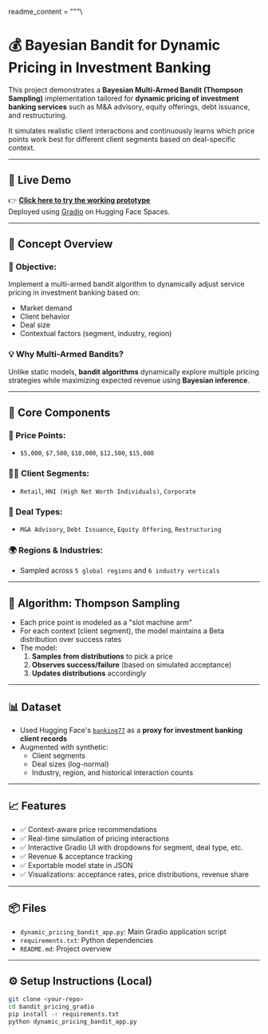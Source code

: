 readme_content = """\
# 💰 Bayesian Bandit for Dynamic Pricing in Investment Banking

This project demonstrates a **Bayesian Multi-Armed Bandit (Thompson Sampling)** implementation tailored for **dynamic pricing of investment banking services** such as M&A advisory, equity offerings, debt issuance, and restructuring.

It simulates realistic client interactions and continuously learns which price points work best for different client segments based on deal-specific context.

---

## 🚀 Live Demo

👉 **[Click here to try the working prototype](https://huggingface.co/spaces/SujalAcharya/project)**  
Deployed using [Gradio](https://www.gradio.app/) on Hugging Face Spaces.

---

## 🧠 Concept Overview

### 🎯 Objective:
Implement a multi-armed bandit algorithm to dynamically adjust service pricing in investment banking based on:
- Market demand
- Client behavior
- Deal size
- Contextual factors (segment, industry, region)

### 💡 Why Multi-Armed Bandits?
Unlike static models, **bandit algorithms** dynamically explore multiple pricing strategies while maximizing expected revenue using **Bayesian inference**.

---

## 🧱 Core Components

### 📌 Price Points:
- `$5,000`, `$7,500`, `$10,000`, `$12,500`, `$15,000`

### 🧑‍💼 Client Segments:
- `Retail`, `HNI (High Net Worth Individuals)`, `Corporate`

### 📂 Deal Types:
- `M&A Advisory`, `Debt Issuance`, `Equity Offering`, `Restructuring`

### 🌍 Regions & Industries:
- Sampled across `5 global regions` and `6 industry verticals`

---

## 🧮 Algorithm: Thompson Sampling

- Each price point is modeled as a "slot machine arm"
- For each context (client segment), the model maintains a Beta distribution over success rates
- The model:
  1. **Samples from distributions** to pick a price
  2. **Observes success/failure** (based on simulated acceptance)
  3. **Updates distributions** accordingly

---

## 📊 Dataset

- Used Hugging Face's [`banking77`](https://huggingface.co/datasets/banking77) as a **proxy for investment banking client records**
- Augmented with synthetic:
  - Client segments
  - Deal sizes (log-normal)
  - Industry, region, and historical interaction counts

---

## 📈 Features

- ✅ Context-aware price recommendations
- ✅ Real-time simulation of pricing interactions
- ✅ Interactive Gradio UI with dropdowns for segment, deal type, etc.
- ✅ Revenue & acceptance tracking
- ✅ Exportable model state in JSON
- ✅ Visualizations: acceptance rates, price distributions, revenue share

---

## 📦 Files

- `dynamic_pricing_bandit_app.py`: Main Gradio application script
- `requirements.txt`: Python dependencies
- `README.md`: Project overview

---

## ⚙️ Setup Instructions (Local)

```bash
git clone <your-repo>
cd bandit_pricing_gradio
pip install -r requirements.txt
python dynamic_pricing_bandit_app.py

